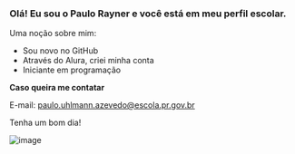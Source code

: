 ### Olá! Eu sou o Paulo Rayner e você está em meu perfil escolar.

Uma noção sobre mim:
- Sou novo no GitHub
- Através do Alura, criei minha conta
- Iniciante em programação

**Caso queira me contatar**

E-mail: paulo.uhlmann.azevedo@escola.pr.gov.br

Tenha um bom dia!

![image](https://github.com/P4uloRayner/P4uloRayner/assets/137401121/b060558b-4466-4ac2-ab5c-8b08bf352e07)
